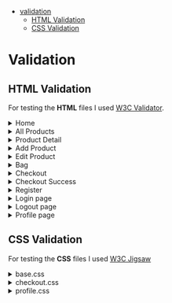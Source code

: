 * [validation](#validation)
    * [HTML Validation](#html-validation)
    * [CSS Validation](#css-validation)



# Validation

## HTML Validation

For testing the **HTML** files I used [W3C Validator](https://validator.w3.org/).

<details>
<summary>Home</summary>

* ![Home page](./media/readme/validation/html-v.png)

</details>

<details>
<summary>All Products</summary>

* ![All Products](./media/readme/validation/html-v.png)

</details>

<details>
<summary>Product Detail</summary>

* ![Product Detail](./media/readme/validation/html-v.png)

</details>

<details>
<summary>Add Product</summary>

* ![Add Product] Needs updating

</details>

<details>
<summary>Edit Product</summary>

* ![Edit Products] Needs updating

</details>

<details>
<summary>Bag</summary>

* ![Bag] Update 

</details>

<details>
<summary>Checkout</summary>

* ![Checkout](./media/readme/validation/html-v.png)

</details>

<details>
<summary>Checkout Success</summary>

* ![Checkout Success](./media/readme/validation/html-v.png)

</details>

<details>
<summary>Register</summary>

* ![Register](./media/readme/validation/html-v.png)

</details>
<details>
<summary>Login page</summary>

* ![Login page](./media/readme/validation/html-v.png)

</details>

<details>
<summary>Logout page</summary>

* ![Logout page](./media/readme/validation/html-v.png)

</details>

<details>
<summary>Profile page</summary>

* ![Profile page](./media/readme/validation/html-v.png)

</details>

## CSS Validation

For testing the **CSS** files I used [W3C Jigsaw](https://jigsaw.w3.org/css-validator/)

<details>
<summary>base.css</summary>

* ![base.css](./media/readme/validation/css/base.css.png)

</details>

<details>
<summary>checkout.css</summary>

* ![checkout.css](./media/readme/validation/css/checkout.css.png)
</details>

<details>
<summary>profile.css</summary>

* ![profile.css](./media/readme/validation/css/profile.css.png)
</details>